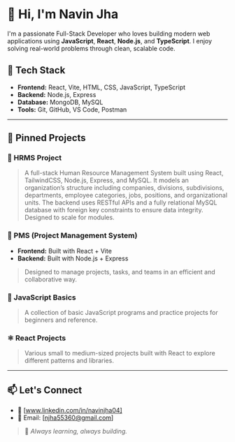 # 👋 Hi, I'm Navin Jha

I'm a passionate Full-Stack Developer who loves building modern web applications
using **JavaScript**, **React**, **Node.js**, and **TypeScript**. 
I enjoy solving real-world problems through clean, scalable code.

## 🔧 Tech Stack

- **Frontend:** React, Vite, HTML, CSS, JavaScript, TypeScript
- **Backend:** Node.js, Express
- **Database:** MongoDB, MySQL
- **Tools:** Git, GitHub, VS Code, Postman

---

## 📌 Pinned Projects

### 🚀 HRMS Project
> A full-stack Human Resource Management System built using React, TailwindCSS, Node.js, Express, and MySQL.
> It models an organization’s structure including companies, divisions, subdivisions, departments, employee categories, jobs, positions, and organizational units.
> The backend uses RESTful APIs and a fully relational MySQL database with foreign key constraints to ensure data integrity. Designed to scale for modules.

### 📁 PMS (Project Management System)
- **Frontend:** Built with React + Vite
- **Backend:** Built with Node.js + Express
> Designed to manage projects, tasks, and teams in an efficient and collaborative way.

### 🧠 JavaScript Basics
> A collection of basic JavaScript programs and practice projects for beginners and reference.

### ⚛️ React Projects
> Various small to medium-sized projects built with React to explore different patterns and libraries.

---

## 📫 Let's Connect

- 🔗 [www.linkedin.com/in/navinjha04]
- 📧 Email: [njha55360@gmail.com]


> 🚀 *Always learning, always building.*



<!--
**navin-jha/navin-jha** is a ✨ _special_ ✨ repository because its `README.md` (this file) appears on your GitHub profile.

Here are some ideas to get you started:

- 🔭 I’m currently working on ...
- 🌱 I’m currently learning ...
- 👯 I’m looking to collaborate on ...
- 🤔 I’m looking for help with ...
- 💬 Ask me about ...
- 📫 How to reach me: ...
- 😄 Pronouns: ...
- ⚡ Fun fact: ...
-->
